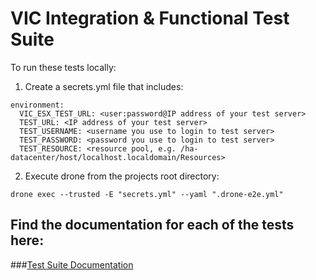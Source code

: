 VIC Integration & Functional Test Suite
=======

To run these tests locally:

1. Create a secrets.yml file that includes:  
```
environment:  
  VIC_ESX_TEST_URL: <user:password@IP address of your test server>  
  TEST_URL: <IP address of your test server>  
  TEST_USERNAME: <username you use to login to test server>  
  TEST_PASSWORD: <password you use to login to test server>  
  TEST_RESOURCE: <resource pool, e.g. /ha-datacenter/host/localhost.localdomain/Resources>  
```
2. Execute drone from the projects root directory:

  `drone exec --trusted -E "secrets.yml" --yaml ".drone-e2e.yml"`

Find the documentation for each of the tests here:
-
###[Test Suite Documentation](test-cases/TestGroups.md)
